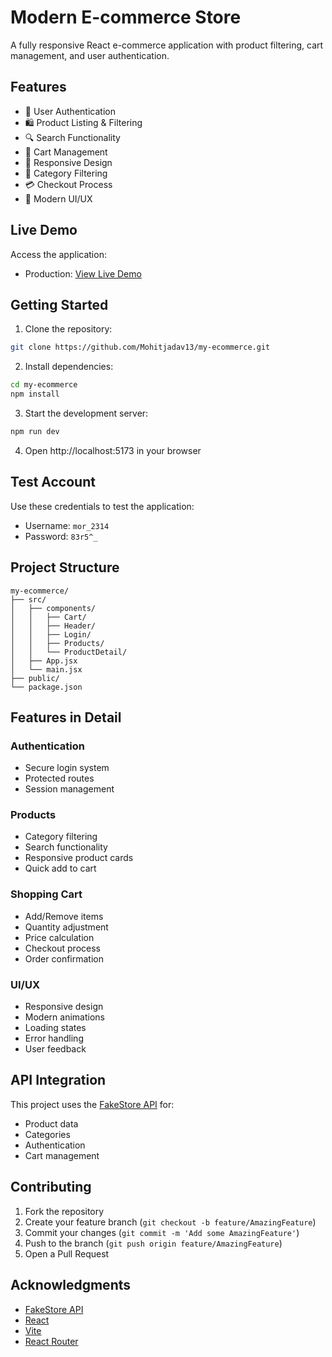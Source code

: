 # Modern E-commerce Store

A fully responsive React e-commerce application with product filtering, cart management, and user authentication.

## Features

- 🔐 User Authentication
- 🛍️ Product Listing & Filtering
- 🔍 Search Functionality
- 🛒 Cart Management
- 📱 Responsive Design
- 🎯 Category Filtering
- 💳 Checkout Process
- 🎨 Modern UI/UX

## Live Demo

Access the application:
- Production: [View Live Demo](https://my-ecommerce-mohit.netlify.app/)


## Getting Started

1. Clone the repository:
```bash
git clone https://github.com/Mohitjadav13/my-ecommerce.git
```

2. Install dependencies:
```bash
cd my-ecommerce
npm install
```

3. Start the development server:
```bash
npm run dev
```

4. Open http://localhost:5173 in your browser

## Test Account

Use these credentials to test the application:
- Username: `mor_2314`
- Password: `83r5^_`

## Project Structure

```
my-ecommerce/
├── src/
│   ├── components/
│   │   ├── Cart/
│   │   ├── Header/
│   │   ├── Login/
│   │   ├── Products/
│   │   └── ProductDetail/
│   ├── App.jsx
│   └── main.jsx
├── public/
└── package.json
```

## Features in Detail

### Authentication
- Secure login system
- Protected routes
- Session management

### Products
- Category filtering
- Search functionality
- Responsive product cards
- Quick add to cart

### Shopping Cart
- Add/Remove items
- Quantity adjustment
- Price calculation
- Checkout process
- Order confirmation

### UI/UX
- Responsive design
- Modern animations
- Loading states
- Error handling
- User feedback

## API Integration

This project uses the [FakeStore API](https://fakestoreapi.com/) for:
- Product data
- Categories
- Authentication
- Cart management

## Contributing

1. Fork the repository
2. Create your feature branch (`git checkout -b feature/AmazingFeature`)
3. Commit your changes (`git commit -m 'Add some AmazingFeature'`)
4. Push to the branch (`git push origin feature/AmazingFeature`)
5. Open a Pull Request

## Acknowledgments

- [FakeStore API](https://fakestoreapi.com/)
- [React](https://reactjs.org/)
- [Vite](https://vitejs.dev/)
- [React Router](https://reactrouter.com/)
